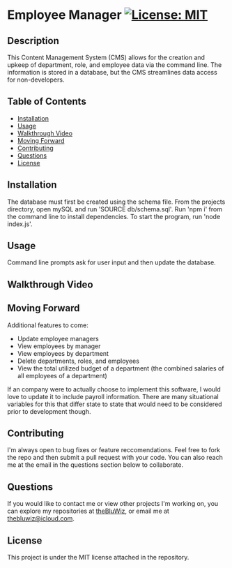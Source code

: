 
  # Employee Manager [![License: MIT](https://img.shields.io/badge/License-MIT-yellow.svg)](https://opensource.org/licenses/MIT)
  ## Description
  This Content Management System (CMS) allows for the creation and upkeep of department, role, and employee data via the command line. The information is stored in a database, but the CMS streamlines data access for non-developers.
  ## Table of Contents
  - [Installation](#Installation)
  - [Usage](#Usage)
  - [Walkthrough Video](#WalkthroughVideo)
  - [Moving Forward](#MovingForward)
  - [Contributing](#Contributing)
  - [Questions](#Questions)
  - [License](#License)
  ## Installation
  The database must first be created using the schema file. From the projects directory, open mySQL and run 'SOURCE db/schema.sql'. Run 'npm i' from the command line to install dependencies. To start the program, run 'node index.js'.
  ## Usage
  Command line prompts ask for user input and then update the database.
  ## Walkthrough Video
  <!-- insert walkthrough video here -->
  ## Moving Forward
  Additional features to come:
  - Update employee managers
  - View employees by manager
  - View employees by department
  - Delete departments, roles, and employees
  - View the total utilized budget of a department (the combined salaries of all employees of a department)

  If an company were to actually choose to implement this software, I would love to update it to include payroll information. There are many situational variables for this that differ state to state that would need to be considered prior to development though.
  ## Contributing
  I'm always open to bug fixes or feature reccomendations. Feel free to fork the repo and then submit a pull request with your code. You can also reach me at the email in the questions section below to collaborate.
  ## Questions
  If you would like to contact me or view other projects I'm working on, you can explore my repositories at [theBluWiz](https://github.com/theBluWiz), or email me at thebluwiz@icloud.com.
  ## License
  This project is under the MIT license attached in the repository.